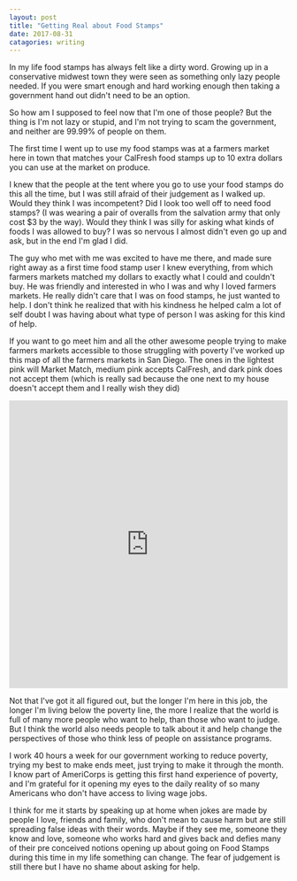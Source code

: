 ```yaml
---
layout: post
title: "Getting Real about Food Stamps"
date: 2017-08-31
catagories: writing
---
```

In my life food stamps has always felt like a dirty word. Growing up in a conservative midwest town they were seen as something only lazy people needed. If you were smart enough and hard working enough then taking a government hand out didn't need to be an option.

So how am I supposed to feel now that I'm one of those people? But the thing is I'm not lazy or stupid, and I'm not trying to scam the government, and neither are 99.99% of people on them.

The first time I went up to use my food stamps was at a farmers market here in town that matches your CalFresh food stamps up to 10 extra dollars you can use at the market on produce. 

I knew that the people at the tent where you go to use your food stamps do this all the time, but I was still afraid of their judgement as I walked up. Would they think I was incompetent? Did I look too well off to need food stamps? (I was wearing a pair of overalls from the salvation army that only cost $3 by the way). Would they think I was silly for asking what kinds of foods I was allowed to buy? I was so nervous I almost didn't even go up and ask, but in the end I'm glad I did.

The guy who met with me was excited to have me there, and made sure right away as a first time food stamp user I knew everything, from which farmers markets matched my dollars to exactly what I could and couldn't buy.  He was friendly and interested in who I was and why I loved farmers markets. He really didn't care that I was on food stamps, he just wanted to help. I don't think he realized that with his kindness he helped calm a lot of self doubt I was having about what type of person I was asking for this kind of help.

If you want to go meet him and all the other awesome people trying to make farmers markets accessible to those struggling with poverty I've worked up this map of all the farmers markets in San Diego. The ones in the lightest pink will Market Match, medium pink accepts CalFresh, and dark pink does not accept them (which is really sad because the one next to my house doesn't accept them and I really wish they did)


<iframe width="100%" height="520" frameborder="0" src="https://ebrowningsdpz.carto.com/builder/7f31f7e8-8e74-11e7-bd4e-0e9ed59b32fa/embed" allowfullscreen webkitallowfullscreen mozallowfullscreen oallowfullscreen msallowfullscreen></iframe>

Not that I've got it all figured out, but the longer I'm here in this job, the longer I'm living below the poverty line, the more I realize that the world is full of many more people who want to help, than those who want to judge. But I think the world also needs people to talk about it and help change the perspectives of those who think less of people on assistance programs.

I work 40 hours a week for our government working to reduce poverty, trying my best to make ends meet, just trying to make it through the month. I know part of AmeriCorps is getting this first hand experience of poverty, and I'm grateful for it opening my eyes to the daily reality of so many Americans who don't have access to living wage jobs.

I think for me it starts by speaking up at home when jokes are made by people I love, friends and family, who don't mean to cause harm but are still spreading false ideas with their words. Maybe if they see me, someone they know and love, someone who works hard and gives back and defies many of their pre conceived notions opening up about going on Food Stamps during this time in my life something can change. The fear of judgement is still there but I have no shame about asking for help.

